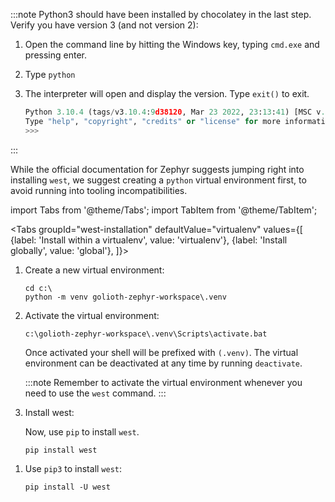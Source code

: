 :::note
Python3 should have been installed by chocolatey in the last step.
Verify you have version 3 (and not version 2):

1. Open the command line by hitting the Windows key, typing `cmd.exe` and
   pressing enter.
2. Type `python`
3. The interpreter will open and display the version. Type `exit()` to exit.

    ```python
    Python 3.10.4 (tags/v3.10.4:9d38120, Mar 23 2022, 23:13:41) [MSC v.1929 64 bit (AMD64)] on win32
    Type "help", "copyright", "credits" or "license" for more information.
    >>>
    ```

:::

While the official documentation for Zephyr suggests jumping right into
installing `west`, we suggest creating a `python` virtual environment
first, to avoid running into tooling incompatibilities.

import Tabs from '@theme/Tabs';
import TabItem from '@theme/TabItem';

<Tabs
groupId="west-installation"
defaultValue="virtualenv"
values={[
{label: 'Install within a virtualenv', value: 'virtualenv'},
{label: 'Install globally', value: 'global'},
]}>
<TabItem value="virtualenv">

1. Create a new virtual environment:

    ```shell
    cd c:\
    python -m venv golioth-zephyr-workspace\.venv
    ```

2. Activate the virtual environment:

    ```shell
    c:\golioth-zephyr-workspace\.venv\Scripts\activate.bat
    ```

    Once activated your shell will be prefixed with `(.venv)`. The virtual environment can be deactivated at any time by running `deactivate`.

    :::note
    Remember to activate the virtual environment whenever you need to use the `west` command.
    :::

3. Install west:

    Now, use `pip` to install `west`.

    ```shell
    pip install west
    ```


</TabItem>
<TabItem value="global">

1. Use `pip3` to install `west`:

    ```shell
    pip install -U west
    ```

</TabItem>
</Tabs>
